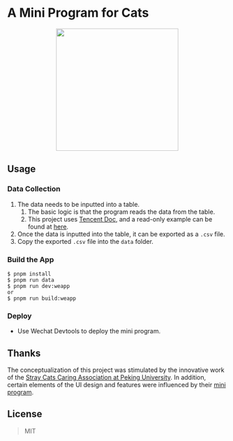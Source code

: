 # A Mini Program for Cats

<p align="center">
<img src="https://imgbed.codingkelvin.fun/uPic/newlogo235324.png" width=280px/>
</p>

## Usage

### Data Collection

1. The data needs to be inputted into a table.
   1. The basic logic is that the program reads the data from the table.
   2. This project uses [Tencent Doc](https://docs.qq.com), and a read-only example can be found at [here](https://docs.qq.com/sheet/DR0ZTREtQTm9Gb29O?tab=BB08J2).
2. Once the data is inputted into the table, it can be exported as a `.csv` file.
3. Copy the exported `.csv` file into the `data` folder.

### Build the App

```shell
$ pnpm install
$ pnpm run data
$ pnpm run dev:weapp
or
$ pnpm run build:weapp
```

### Deploy

- Use Wechat Devtools to deploy the mini program.

## Thanks

The conceptualization of this project was stimulated by the innovative work of the [Stray Cats Caring Association at Peking University](https://github.com/SCCAPKU). In addition, certain elements of the UI design and features were influenced by their [mini program](https://github.com/SCCAPKU/miniprogram).

## License

> MIT
